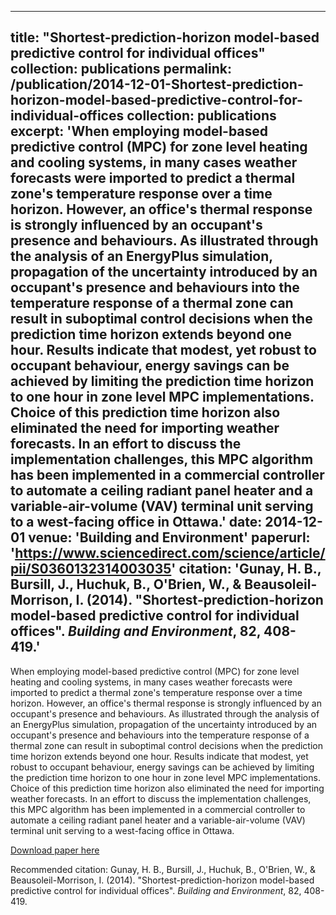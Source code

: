 ---
title: "Shortest-prediction-horizon model-based predictive control for individual offices"
collection: publications
permalink: /publication/2014-12-01-Shortest-prediction-horizon-model-based-predictive-control-for-individual-offices
collection: publications
excerpt: 'When employing model-based predictive control (MPC) for zone level heating and cooling systems, in many cases weather forecasts were imported to predict a thermal zone's temperature response over a time horizon. However, an office's thermal response is strongly influenced by an occupant's presence and behaviours. As illustrated through the analysis of an EnergyPlus simulation, propagation of the uncertainty introduced by an occupant's presence and behaviours into the temperature response of a thermal zone can result in suboptimal control decisions when the prediction time horizon extends beyond one hour. Results indicate that modest, yet robust to occupant behaviour, energy savings can be achieved by limiting the prediction time horizon to one hour in zone level MPC implementations. Choice of this prediction time horizon also eliminated the need for importing weather forecasts. In an effort to discuss the implementation challenges, this MPC algorithm has been implemented in a commercial controller to automate a ceiling radiant panel heater and a variable-air-volume (VAV) terminal unit serving to a west-facing office in Ottawa.'
date: 2014-12-01
venue: 'Building and Environment'
paperurl: 'https://www.sciencedirect.com/science/article/pii/S0360132314003035'
citation: 'Gunay, H. B., Bursill, J., Huchuk, B., O'Brien, W., & Beausoleil-Morrison, I. (2014). &quot;Shortest-prediction-horizon model-based predictive control for individual offices&quot;. <i>Building and Environment</i>, 82, 408-419.'
----
When employing model-based predictive control (MPC) for zone level heating and cooling systems, in many cases weather forecasts were imported to predict a thermal zone's temperature response over a time horizon. However, an office's thermal response is strongly influenced by an occupant's presence and behaviours. As illustrated through the analysis of an EnergyPlus simulation, propagation of the uncertainty introduced by an occupant's presence and behaviours into the temperature response of a thermal zone can result in suboptimal control decisions when the prediction time horizon extends beyond one hour. Results indicate that modest, yet robust to occupant behaviour, energy savings can be achieved by limiting the prediction time horizon to one hour in zone level MPC implementations. Choice of this prediction time horizon also eliminated the need for importing weather forecasts. In an effort to discuss the implementation challenges, this MPC algorithm has been implemented in a commercial controller to automate a ceiling radiant panel heater and a variable-air-volume (VAV) terminal unit serving to a west-facing office in Ottawa.

[Download paper here](https://www.sciencedirect.com/science/article/pii/S0360132314003035)

Recommended citation: Gunay, H. B., Bursill, J., Huchuk, B., O'Brien, W., & Beausoleil-Morrison, I. (2014). "Shortest-prediction-horizon model-based predictive control for individual offices". <i>Building and Environment</i>, 82, 408-419.